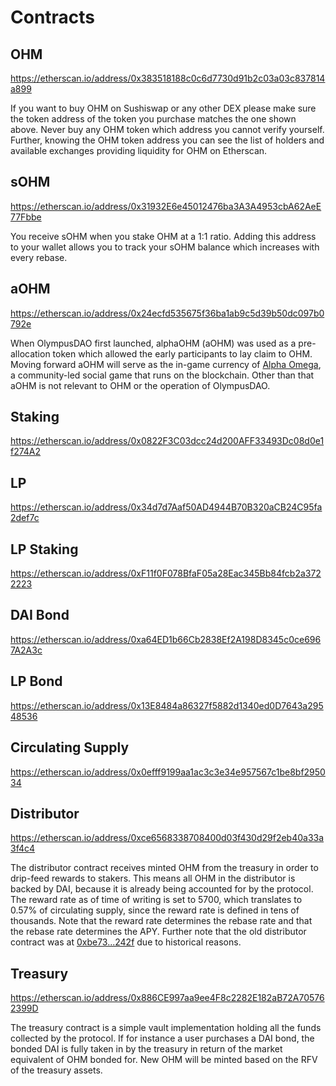 # Contracts

## OHM

https://etherscan.io/address/0x383518188c0c6d7730d91b2c03a03c837814a899

If you want to buy OHM on Sushiswap or any other DEX please make sure the token
address of the token you purchase matches the one shown above. Never buy any OHM
token which address you cannot verify yourself. Further, knowing the OHM token
address you can see the list of holders and available exchanges providing
liquidity for OHM on Etherscan.

## sOHM

https://etherscan.io/address/0x31932E6e45012476ba3A3A4953cbA62AeE77Fbbe

You receive sOHM when you stake OHM at a 1:1 ratio. Adding this address to your
wallet allows you to track your sOHM balance which increases with every rebase.

## aOHM

https://etherscan.io/address/0x24ecfd535675f36ba1ab9c5d39b50dc097b0792e

When OlympusDAO first launched, alphaOHM (aOHM) was used as a pre-allocation token which allowed the early participants to lay claim to OHM. Moving forward aOHM will serve as the in-game currency of [Alpha Omega](https://medium.com/@alpha_omega/alpha-omega-a-tale-of-two-cities-80a94966376b), a community-led social game that runs on the blockchain. Other than that aOHM is not relevant to OHM or the operation of OlympusDAO.

## Staking

https://etherscan.io/address/0x0822F3C03dcc24d200AFF33493Dc08d0e1f274A2

## LP

https://etherscan.io/address/0x34d7d7Aaf50AD4944B70B320aCB24C95fa2def7c

## LP Staking

https://etherscan.io/address/0xF11f0F078BfaF05a28Eac345Bb84fcb2a3722223

## DAI Bond

https://etherscan.io/address/0xa64ED1b66Cb2838Ef2A198D8345c0ce6967A2A3c

## LP Bond

https://etherscan.io/address/0x13E8484a86327f5882d1340ed0D7643a29548536

## Circulating Supply

https://etherscan.io/address/0x0efff9199aa1ac3c3e34e957567c1be8bf295034

## Distributor

https://etherscan.io/address/0xce6568338708400d03f430d29f2eb40a33a3f4c4

The distributor contract receives minted OHM from the treasury in order to
drip-feed rewards to stakers. This means all OHM in the distributor is backed by
DAI, because it is already being accounted for by the protocol. The reward rate
as of time of writing is set to 5700, which translates to 0.57% of circulating
supply, since the reward rate is defined in tens of thousands. Note that the
reward rate determines the rebase rate and that the rebase rate determines the
APY. Further note that the old distributor contract was at
[0xbe73...242f](https://etherscan.io/address/0xbe731507810C8747C3E01E62c676b1cA6F93242f)
due to historical reasons.

## Treasury

https://etherscan.io/address/0x886CE997aa9ee4F8c2282E182aB72A705762399D

The treasury contract is a simple vault implementation holding all the funds collected by
the protocol. If for instance a user purchases a DAI bond, the bonded DAI is
fully taken in by the treasury in return of the market equivalent of OHM bonded
for. New OHM will be minted based on the RFV of the treasury assets.
